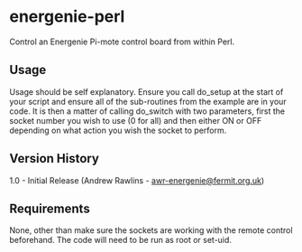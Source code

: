 # energenie-perl
Control an Energenie Pi-mote control board from within Perl.

## Usage

Usage should be self explanatory. Ensure you call do_setup at the start of your script and ensure all of the sub-routines from the example are in your code. It is then a matter of calling do_switch with two parameters, first the socket number you wish to use (0 for all) and then either ON or OFF depending on what action you wish the socket to perform.

## Version History
1.0 - Initial Release (Andrew Rawlins - awr-energenie@fermit.org.uk)

## Requirements
None, other than make sure the sockets are working with the remote control beforehand. The code will need to be run as root or set-uid.

